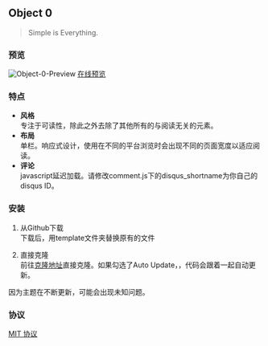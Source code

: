 ## Object 0

> Simple is Everything. 

### 预览

![Object-0-Preview](http://i.imgur.com/OYcCxue.jpg)
[在线预览](https://yu.gg/)

### 特点

- **风格**<br/>
  专注于可读性，除此之外去除了其他所有的与阅读无关的元素。
- **布局**<br/>
  单栏。响应式设计，使用在不同的平台浏览时会出现不同的页面宽度以适应阅读。
- **评论** <br/>
  javascript延迟加载。请修改comment.js下的disqus_shortname为你自己的disqus ID。

### 安装

1. 从Github下载<br/>
  下载后，用template文件夹替换原有的文件
  
2. 直接克隆<br/>
  前往[克隆地址](https://yu.gg/template)直接克隆。如果勾选了Auto Update，，代码会跟着一起自动更新。
  
因为主题在不断更新，可能会出现未知问题。
  
### 协议

[MIT 协议](http://opensource.org/licenses/MIT)

